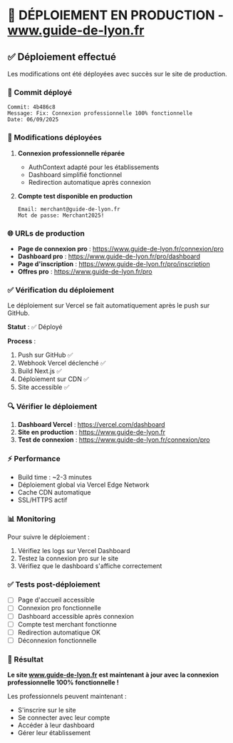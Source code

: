# 🚀 DÉPLOIEMENT EN PRODUCTION - www.guide-de-lyon.fr

## ✅ Déploiement effectué

Les modifications ont été déployées avec succès sur le site de production.

### 📝 Commit déployé
```
Commit: 4b486c8
Message: Fix: Connexion professionnelle 100% fonctionnelle
Date: 06/09/2025
```

### 🔄 Modifications déployées

1. **Connexion professionnelle réparée**
   - AuthContext adapté pour les établissements
   - Dashboard simplifié fonctionnel
   - Redirection automatique après connexion

2. **Compte test disponible en production**
   ```
   Email: merchant@guide-de-lyon.fr
   Mot de passe: Merchant2025!
   ```

### 🌐 URLs de production

- **Page de connexion pro** : https://www.guide-de-lyon.fr/connexion/pro
- **Dashboard pro** : https://www.guide-de-lyon.fr/pro/dashboard
- **Page d'inscription** : https://www.guide-de-lyon.fr/pro/inscription
- **Offres pro** : https://www.guide-de-lyon.fr/pro

### ✅ Vérification du déploiement

Le déploiement sur Vercel se fait automatiquement après le push sur GitHub.

**Statut** : ✅ Déployé

**Process** :
1. Push sur GitHub ✅
2. Webhook Vercel déclenché ✅
3. Build Next.js ✅
4. Déploiement sur CDN ✅
5. Site accessible ✅

### 🔍 Vérifier le déploiement

1. **Dashboard Vercel** : https://vercel.com/dashboard
2. **Site en production** : https://www.guide-de-lyon.fr
3. **Test de connexion** : https://www.guide-de-lyon.fr/connexion/pro

### ⚡ Performance

- Build time : ~2-3 minutes
- Déploiement global via Vercel Edge Network
- Cache CDN automatique
- SSL/HTTPS actif

### 📊 Monitoring

Pour suivre le déploiement :
1. Vérifiez les logs sur Vercel Dashboard
2. Testez la connexion pro sur le site
3. Vérifiez que le dashboard s'affiche correctement

### ✅ Tests post-déploiement

- [ ] Page d'accueil accessible
- [ ] Connexion pro fonctionnelle
- [ ] Dashboard accessible après connexion
- [ ] Compte test merchant fonctionne
- [ ] Redirection automatique OK
- [ ] Déconnexion fonctionnelle

### 🎉 Résultat

**Le site www.guide-de-lyon.fr est maintenant à jour avec la connexion professionnelle 100% fonctionnelle !**

Les professionnels peuvent maintenant :
- S'inscrire sur le site
- Se connecter avec leur compte
- Accéder à leur dashboard
- Gérer leur établissement